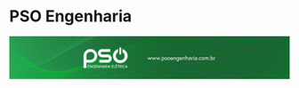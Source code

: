 # PSO Engenharia

<p align="center">
  <a href="https://psoengenharia.com.br" target="_blank">
    <img alt="pso-eng-logo" alt="PSO Engenharia Logo" src="https://raw.githubusercontent.com/psoengenhariaeletrica/.github/main/assets/banner-git.png"/> 
  </a>
</p>
